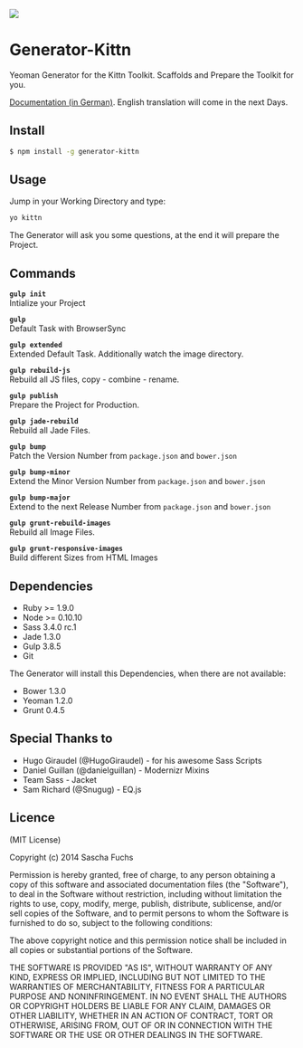 ![](http://i.imgur.com/2MtKGwj.jpg)

# Generator-Kittn
Yeoman Generator for the Kittn Toolkit. Scaffolds and Prepare the Toolkit for you.

[Documentation (in German)](http://kittn.de). English translation will come in the next Days.

## Install

```bash
$ npm install -g generator-kittn
```

## Usage
Jump in your Working Directory and type: 

```bash
yo kittn
```

The Generator will ask you some questions, at the end it will prepare the Project. 

## Commands

**`gulp init`**<br>
Intialize your Project

**`gulp`**<br>
Default Task with BrowserSync

**`gulp extended`**<br>
Extended Default Task. Additionally watch the image directory.

**`gulp rebuild-js`**<br>
Rebuild all JS files, copy - combine - rename.

**`gulp publish`**<br>
Prepare the Project for Production.

**`gulp jade-rebuild`**<br>
Rebuild all Jade Files.

**`gulp bump`**<br>
Patch the Version Number from `package.json` and `bower.json`

**`gulp bump-minor`**<br>
Extend the Minor Version Number from `package.json` and `bower.json`

**`gulp bump-major`**<br>
Extend to the next Release Number from `package.json` and `bower.json`

**`gulp grunt-rebuild-images`**<br>
Rebuild all Image Files.

**`gulp grunt-responsive-images`**<br>
Build different Sizes from HTML Images

## Dependencies

- Ruby >= 1.9.0
- Node >= 0.10.10
- Sass 3.4.0 rc.1
- Jade 1.3.0
- Gulp 3.8.5
- Git

The Generator will install this Dependencies, when there are not available:

- Bower 1.3.0
- Yeoman 1.2.0
- Grunt 0.4.5

## Special Thanks to

- Hugo Giraudel (@HugoGiraudel) - for his awesome Sass Scripts
- Daniel Guillan (@danielguillan) - Modernizr Mixins
- Team Sass - Jacket
- Sam Richard (@Snugug) - EQ.js


## Licence
(MIT License)

Copyright (c) 2014 Sascha Fuchs

Permission is hereby granted, free of charge, to any person obtaining a copy of this software and associated documentation files (the "Software"), to deal in the Software without restriction, including without limitation the rights to use, copy, modify, merge, publish, distribute, sublicense, and/or sell copies of the Software, and to permit persons to whom the Software is furnished to do so, subject to the following conditions:

The above copyright notice and this permission notice shall be included in all copies or substantial portions of the Software.

THE SOFTWARE IS PROVIDED "AS IS", WITHOUT WARRANTY OF ANY KIND, EXPRESS OR IMPLIED, INCLUDING BUT NOT LIMITED TO THE WARRANTIES OF MERCHANTABILITY, FITNESS FOR A PARTICULAR PURPOSE AND NONINFRINGEMENT. IN NO EVENT SHALL THE AUTHORS OR COPYRIGHT HOLDERS BE LIABLE FOR ANY CLAIM, DAMAGES OR OTHER LIABILITY, WHETHER IN AN ACTION OF CONTRACT, TORT OR OTHERWISE, ARISING FROM, OUT OF OR IN CONNECTION WITH THE SOFTWARE OR THE USE OR OTHER DEALINGS IN THE SOFTWARE.
